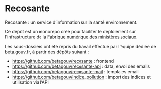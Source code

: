 # Recosante

Recosante : un service d’information sur la santé environnement.

Ce dépôt est un monorepo créé pour faciliter le déploiement sur l'infrastructure de la [Fabrique numérique des ministères sociaux](https://fabrique.social.gouv.fr).

Les sous-dossiers ont été repris du travail effectué par l'équipe dédiée de beta.gouv.fr, à partir des dépôts suivant :

- https://github.com/betagouv/recosante : frontend
- https://github.com/betagouv/recosante-api : data, envoi des emails
- https://github.com/betagouv/recosante-mail : templates email
- https://github.com/betagouv/indice_pollution : import des indices et utilisation via l’API



